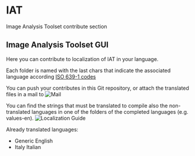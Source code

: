 # IAT
Image Analysis Toolset contribute section

## Image Analysis Toolset GUI

Here you can contribute to localization of IAT in your language.

Each folder is named with the last chars that indicate the associated language according [ISO 639-1 codes](https://en.wikipedia.org/wiki/List_of_ISO_639-1_codes)

You can push your contributes in this Git repository, or attach the translated files in a mail to
![Mail](https://github.com/SMH17/IAT/blob/master/maa1l.png)

You can find the strings that must be translated to compile also the non-translated languages in one of the folders of the completed languages (e.g. values-en).
![Localization Guide](https://github.com/SMH17/IAT/blob/master/localization_guide.png)

Already translated languages:
- Generic English
- Italy Italian
